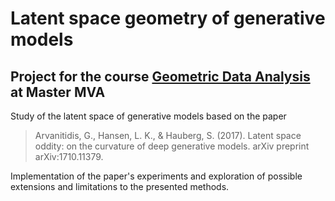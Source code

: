 # Latent space geometry of generative models
## Project for the course [Geometric Data Analysis](https://www.jeanfeydy.com/Teaching/index.html) at Master MVA
Study of the latent space of generative models based on the paper 

> Arvanitidis, G., Hansen, L. K., & Hauberg, S. (2017). Latent space oddity: on the curvature of deep generative models. arXiv preprint arXiv:1710.11379.

Implementation of the paper's experiments and exploration of possible extensions and limitations to the presented methods.
